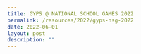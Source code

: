 ```yaml
---
title: GYPS @ NATIONAL SCHOOL GAMES 2022
permalink: /resources/2022/gyps-nsg-2022
date: 2022-06-01
layout: post
description: ""
---
```

